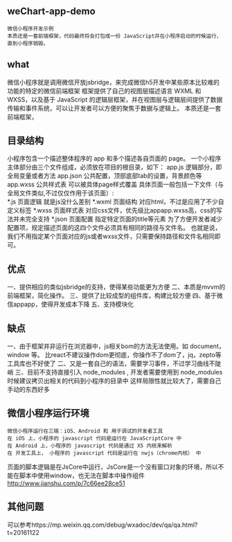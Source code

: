 ## weChart-app-demo   
	微信小程序开发示例  
    本质还是一套前端框架，代码最终将会打包成一份 JavaScript并在小程序启动的时候运行，直到小程序销毁。
	
## what 
   微信小程序就是调用微信开放jsbridge，来完成微信h5开发中某些原本比较难的功能的特定的微信前端框架
   框架提供了自己的视图层描述语言 WXML 和 WXSS，以及基于 JavaScript 的逻辑层框架，并在视图层与逻辑层间提供了数据传输和事件系统，可以让开发者可以方便的聚焦于数据与逻辑上。
   本质还是一套前端框架，
   

## 目录结构
 小程序包含一个描述整体程序的 app 和多个描述各自页面的 page。
  一个小程序主体部分由三个文件组成，必须放在项目的根目录，如下：
   app.js	逻辑部分，即全局变量或者方法
   app.json	 公共配置，顶部底部tab的设置，背景颜色等
   app.wxss	 公共样式表 可以被具体page样式覆盖
  具体页面一般包括一下文件（与全局文件类似,不过仅仅作用于该页面）:   
    *.js		页面逻辑   就是js没什么差别
    *.wxml		页面结构   对应html，不过是应用了不少自定义标签 
    *.wxss		页面样式表  对应css文件，优先级比appapp.wxss高，css的写法并未完全支持
    *.json		页面配置    指定特定页面的title等元素
    为了方便开发者减少配置项，规定描述页面的这四个文件必须具有相同的路径与文件名。
	也就是说，我们不用指定某个页面对应的js或者wxss文件，只需要保持路径和文件名相同即可。

## 优点
  一、提供相应的类似jsbridge的支持，使得某些功能更为方便
  二、本质是mvvm的前端框架，简化操作。
  三、提供了比较成型的组件库，构建比较方便
  四、基于微信appapp，使得开发成本下降
  五、支持模块化 

## 缺点  
  一、由于框架并非运行在浏览器中，js相关bom的方法无法使用。如 document，window 等。
     比react不建议操作dom更彻底，你操作不了dom了，jq，zepto等工具库也不好使了 
  二、又是一套自己的语法，需要学习事件，不过学习曲线不陡峭
  三、目前不支持直接引入 node_modules , 开发者需要使用到 node_modules 时候建议拷贝出相关的代码到小程序的目录中
     这样局限性就比较大了，需要自己手动的东西好多 
## 微信小程序运行环境
	微信小程序运行在三端：iOS、Android 和 用于调试的开发者工具
	在 iOS 上，小程序的 javascript 代码是运行在 JavaScriptCore 中
	在 Android 上，小程序的 javascript 代码是通过 X5 内核来解析
	在 开发工具上， 小程序的 javascript 代码是运行在 nwjs（chrome内核） 中
   页面的脚本逻辑是在JsCore中运行，JsCore是一个没有窗口对象的环境，所以不能在脚本中使用window，也无法在脚本中操作组件
   http://www.jianshu.com/p/7c66ee28ce51
## 其他问题
   可以参考https://mp.weixin.qq.com/debug/wxadoc/dev/qa/qa.html?t=20161122	 


